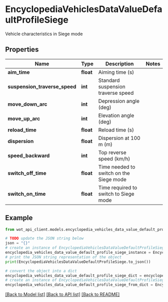 # EncyclopediaVehiclesDataValueDefaultProfileSiege

Vehicle characteristics in Siege mode

## Properties

Name | Type | Description | Notes
------------ | ------------- | ------------- | -------------
**aim_time** | **float** | Aiming time (s) | 
**suspension_traverse_speed** | **int** | Standard suspension traverse speed | 
**move_down_arc** | **int** | Depression angle (deg) | 
**move_up_arc** | **int** | Elevation angle (deg) | 
**reload_time** | **float** | Reload time (s) | 
**dispersion** | **float** | Dispersion at 100 m (m) | 
**speed_backward** | **int** | Top reverse speed (km/h) | 
**switch_off_time** | **float** | Time needed to switch on the Siege mode | 
**switch_on_time** | **float** | Time required to switch to Siege mode | 

## Example

```python
from wot_api_client.models.encyclopedia_vehicles_data_value_default_profile_siege import EncyclopediaVehiclesDataValueDefaultProfileSiege

# TODO update the JSON string below
json = "{}"
# create an instance of EncyclopediaVehiclesDataValueDefaultProfileSiege from a JSON string
encyclopedia_vehicles_data_value_default_profile_siege_instance = EncyclopediaVehiclesDataValueDefaultProfileSiege.from_json(json)
# print the JSON string representation of the object
print(EncyclopediaVehiclesDataValueDefaultProfileSiege.to_json())

# convert the object into a dict
encyclopedia_vehicles_data_value_default_profile_siege_dict = encyclopedia_vehicles_data_value_default_profile_siege_instance.to_dict()
# create an instance of EncyclopediaVehiclesDataValueDefaultProfileSiege from a dict
encyclopedia_vehicles_data_value_default_profile_siege_from_dict = EncyclopediaVehiclesDataValueDefaultProfileSiege.from_dict(encyclopedia_vehicles_data_value_default_profile_siege_dict)
```
[[Back to Model list]](../README.md#documentation-for-models) [[Back to API list]](../README.md#documentation-for-api-endpoints) [[Back to README]](../README.md)


